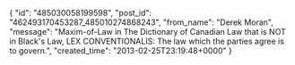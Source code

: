  {
   "id": "485030058199598",
   "post_id": "462493170453287_485010274868243",
   "from_name": "Derek Moran",
   "message": "Maxim-of-Law in The Dictionary of Canadian Law that is NOT in Black's Law, LEX CONVENTIONALIS: The law which the parties agree is to govern.",
   "created_time": "2013-02-25T23:19:48+0000"
 }
